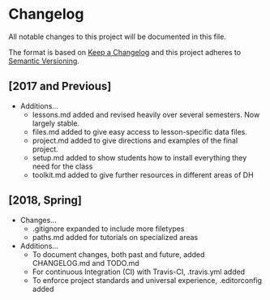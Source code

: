 # Changelog
All notable changes to this project will be documented in this file.

The format is based on [Keep a Changelog](http://keepachangelog.com/en/1.0.0/)
and this project adheres to [Semantic Versioning](http://semver.org/spec/v2.0.0.html).

## [2017 and Previous]

* Additions...
    * lessons.md added and revised heavily over several semesters. Now largely stable.
    * files.md added to give easy access to lesson-specific data files.
    * project.md added to give directions and examples of the final project.
    * setup.md added to show students how to install everything they need for the class
    * toolkit.md added to give further resources in different areas of DH

## [2018, Spring]

* Changes...
    * .gitignore expanded to include more filetypes
    * paths.md added for tutorials on specialized areas
* Additions...
    * To document changes, both past and future, added CHANGELOG.md and TODO.md
    * For continuous Integration (CI) with Travis-CI, .travis.yml added
    * To enforce project standards and universal experience, .editorconfig added
